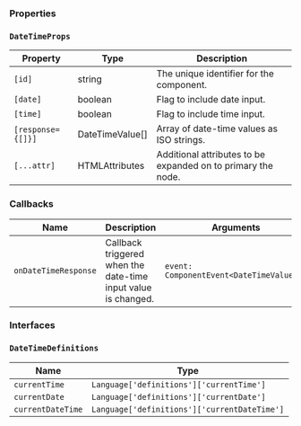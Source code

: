### Properties

### `DateTimeProps`

| Property          | Type                            | Description                                                  |
| ----------------- | ------------------------------- | ------------------------------------------------------------ |
| `[id]`            | string                          | The unique identifier for the component.                     |
| `[date]`          | boolean                         | Flag to include date input.                                  |
| `[time]`          | boolean                         | Flag to include time input.                                  |
| `[response={[]}]` | DateTimeValue[]                 | Array of date-time values as ISO strings.                    |
| `[...attr] `      | HTMLAttributes<HTMLFormElement> | Additional attributes to be expanded on to primary the node. |

### Callbacks

| Name                 | Description                                                   | Arguments                                |
| -------------------- | ------------------------------------------------------------- | ---------------------------------------- |
| `onDateTimeResponse` | Callback triggered when the date-time input value is changed. | `event: ComponentEvent<DateTimeValue[]>` |

### Interfaces

### `DateTimeDefinitions`

| Name              | Type                                         |
| ----------------- | -------------------------------------------- |
| `currentTime`     | `Language['definitions']['currentTime']`     |
| `currentDate`     | `Language['definitions']['currentDate']`     |
| `currentDateTime` | `Language['definitions']['currentDateTime']` |
